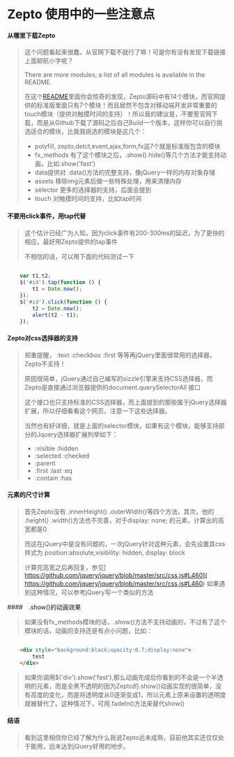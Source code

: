 Zepto 使用中的一些注意点
======================

#### 从哪里下载Zepto

> 这个问题看起来很蠢，从官网下载不就行了嘛！可是你有没有发现下载链接上面邮航小字呢？
> 
> There are more modules; a list of all modules is available in the README.
> 
> 在这个[README](https://github.com/madrobby/zepto#readme)里面你会惊奇的发现，Zepto源码中有14个模块，而官网提供的标准版里面只有7个模块！而且居然不包含对移动端开发非常重要的touch模块（提供对触摸时间的支持）！所以我的建议是，不要葱官网下载，而是从Github下载了源码之后自己Build一个版本，这样你可以自行挑选适合的模块，比我我挑选的模块是这几个：
> * polyfill, zepto,detct,event,ajax,form,fx这7个就是标准版包含的模块
> * fx_methods 有了这个模块之后，.show().hide()等几个方法才能支持动画，比如.show('fast')
> * data提供对 .data()方法的完整支持，像jQuery一样的内存对象存储
> * assets 移除img元素后做一些特殊处理，用来清理内存
> * selector 更多的选择器的支持，后面会提到
> * touch 对触摸时间的支持，比如tap时间

#### 不要用click事件，用tap代替

> 这个估计已经广为人知，因为click事件有200-300ms的延迟，为了更快的相应，最好用Zepto提供的tap事件
>
> 不相信的话，可以用下面的代码测试一下

```js
	
	var t1,t2;
	$('#id').tap(function () {
	    t1 = Date.now();
	});
	$('#id').click(function () {
	    t2 = Date.now();
	    alert(t2 - t1);
	});

``` 

#### Zepto对css选择器的支持

> 郑重提醒， :text :checkbox :first 等等再jQuery里面很常用的选择器，Zepto不支持！
> 
> 原因很简单，jQuery通过自己编写的sizzle引擎来支持CSS选择器，而Zepto是直接通过浏览器提供的document.querySelectorAll 接口
> 
> 这个接口也只支持标准的CSS选择器，而上面提到的那些属于jQuery选择器扩展，所以仔细看看这个网页，注意一下这些选择器。
> 
> 当然也有好详细，就是上面的selector模块，如果有这个模块，能够支持部分的Jquery选择器扩展列举如下：
> * :visible :hidden
> * :selected :checked
> * :parent
> * :first :last :eq
> * :contain :has

#### 元素的尺寸计算

> 首先Zepto没有 .innerHeight() .outerWidth()等四个方法，其次，他的 .height() .width()方法也不完善，对于display: none; 的元素，计算出的高宽都是0
> 
> 而这在jQuery中是没有问题的，一次jQuery针对这种元素，会先设置其css样式为 position:absolute,visibility: hidden, display: block
> 
> 计算完高宽之后再回复，参见[ https://github.com/jquery/jquery/blob/master/src/css.js#L460]( https://github.com/jquery/jquery/blob/master/src/css.js#L460) 如果遇到这种情况，可以参考jQuery写一个类似的方法

####　.show()的动画效果

> 如果没有fx_methods模块的话，.show()方法不支持动画的，不过有了这个模块的话，动画的支持还是有点小问题，比如：

```html

	<div style="background:black;opacity:0.7;display:none">
	    test
	</div>

```

> 如果你调用$('div').show('fast'),那么动画完成后你看到的不会是一个半透明的元素，而是全黑不透明的因为Zepto的.show()动画实现的很简单，没有高度的变化，而是将透明度从0逐渐变成1，所以元素上原来设置的透明度就被替代了。这种情况下，可用.fadeIn()方法来替代show()

#### 结语

> 看到这里相信你已经了解为什么我说Zepto远未成熟，目前他其实还仅仅处于能用，远未达到jQuery好用的地步。